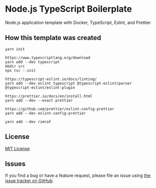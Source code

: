# Node.js TypeScript Boilerplate

Node.js application template with Docker, TypeScript, Eslint, and Prettier

## How this template was created

```
yarn init

https://www.typescriptlang.org/download
yarn add --dev typescript
mkdir src
npx tsc --init

https://typescript-eslint.io/docs/linting/
yarn add --dev eslint typescript @typescript-eslint/parser @typescript-eslint/eslint-plugin

https://prettier.io/docs/en/install.html
yarn add --dev --exact prettier

https://github.com/prettier/eslint-config-prettier
yarn add --dev eslint-config-prettier

yarn add --dev rimraf
```

## License

[MIT License](https://github.com/scottaxcell/winddcutil/blob/main/LICENSE)

## Issues

If you find a bug or have a feature request, please file an issue using [the issue tracker on GitHub](https://github.com/scottaxcell/node-ts-boilerplate/issues).
